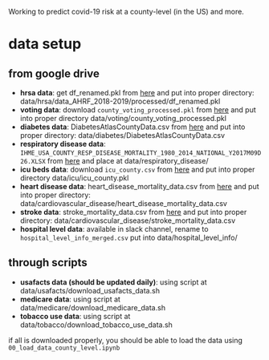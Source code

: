 Working to predict covid-19 risk at a county-level (in the US) and more.


# data setup
## from google drive
- **hrsa data**: get df_renamed.pkl from [here](https://drive.google.com/open?id=1OfeUn8RcOfkibgjtuuVt2z9ZtzC_4Eq5) and put into proper directory: data/hrsa/data_AHRF_2018-2019/processed/df_renamed.pkl 
- **voting data**: download `county_voting_processed.pkl` from [here](https://drive.google.com/drive/u/2/folders/1OfeUn8RcOfkibgjtuuVt2z9ZtzC_4Eq5) and put into proper directory data/voting/county_voting_processed.pkl
- **diabetes data**: DiabetesAtlasCountyData.csv from [here](https://drive.google.com/open?id=1dfV8kEzVtMVzJKRyHVam9gsGq-WnvyHm) and put into proper directory: data/diabetes/DiabetesAtlasCountyData.csv
- **respiratory disease data**: `IHME_USA_COUNTY_RESP_DISEASE_MORTALITY_1980_2014_NATIONAL_Y2017M09D26.XLSX` from [here](https://drive.google.com/drive/u/2/folders/1OfeUn8RcOfkibgjtuuVt2z9ZtzC_4Eq5) and place at data/respiratory_disease/
- **icu beds data**: download `icu_county.csv` from [here](https://drive.google.com/drive/u/2/folders/1OfeUn8RcOfkibgjtuuVt2z9ZtzC_4Eq5) and put into proper directory data/icu/icu_county.pkl
- **heart disease data**: heart_disease_mortality_data.csv from [here](https://drive.google.com/open?id=1glMZ7l6UxYTjBUvvFNV7Hu8QXC-j5q3C) and put into proper directory: data/cardiovascular_disease/heart_disease_mortality_data.csv
- **stroke data**: stroke_mortality_data.csv from [here](https://drive.google.com/open?id=1ozVEjSGaQcRfJYnicKvEimKpAD3umI7o) and put into proper directory: data/cardiovascular_disease/stroke_mortality_data.csv
- **hospital level data**: available in slack channel, rename to `hospital_level_info_merged.csv` put into data/hospital_level_info/

## through scripts
- **usafacts data (should be updated daily)**: using script at data/usafacts/download_usafacts_data.sh
- **medicare data**: using script at data/medicare/download_medicare_data.sh
- **tobacco use data**: using script at data/tobacco/download_tobacco_use_data.sh


if all is downloaded properly, you should be able to load the data using `00_load_data_county_level.ipynb`
